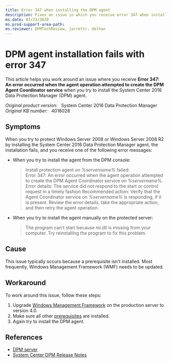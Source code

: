 ```yaml
---
title: Error 347 when installing the DPM agent
description: Fixes an issue in which you receive error 347 when installing the DPM agent on Windows Server 2008 or Windows Server 2008 R2.
ms.date: 07/23/2020
ms.prod-support-area-path: 
ms.reviewer: DPMTechReview, jarrettr, delhan
---
```

# DPM agent installation fails with error 347

This article helps you work around an issue where you receive **Error 347: An error occurred when the agent operation attempted to create the DPM Agent Coordinator service** when you try to install the System Center 2016 Data Protection Manager (DPM) agent.

_Original product version:_ &nbsp; System Center 2016 Data Protection Manager  
_Original KB number:_ &nbsp; 4018028

## Symptoms

When you try to protect Windows Server 2008 or Windows Server 2008 R2 by installing the System Center 2016 Data Protection Manager agent, the installation fails, and you receive one of the following error messages:

- When you try to install the agent from the DPM console:

    > Install protection agent on *%servername%* failed:  
    > Error 347: An error occurred when the agent operation attempted to create the DPM Agent Coordinator service on *%servername%*.  
    > Error details: The service did not respond to the start or control request in a timely fashion
    > Recommended action: Verify that the Agent Coordinator service on *%servername%* is responding, if it is present. Review the error details, take the appropriate action, and then retry the agent operation.

- When you try to install the agent manually on the protected server:

    > The program can't start because mi.dll is missing from your computer. Try reinstalling the program to fix this problem.

## Cause

This issue typically occurs because a prerequisite isn't installed. Most frequently, Windows Management Framework (WMF) needs to be updated.

## Workaround

To work around this issue, follow these steps:

1. Upgrade [Windows Management Framework](https://docs.microsoft.com/powershell/scripting/windows-powershell/wmf/overview?view=powershell-7) on the production server to version 4.0.
2. Make sure all other [prerequisites](/system-center/dpm/prepare-environment-for-dpm?view=sc-dpm-2019#protected-workloads) are installed.
3. Again try to install the DPM agent.

## References

- [DPM server](/system-center/dpm/prepare-environment-for-dpm?view=sc-dpm-2019#dpm-server)
- [System Center DPM Release Notes](/system-center/dpm/dpm-release-notes)
